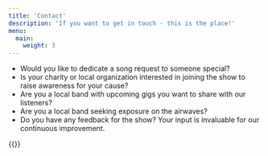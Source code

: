 ```yaml
---
title: 'Contact'
description: 'If you want to get in touch - this is the place!'
menu:
  main:
    weight: 3
---
```

- Would you like to dedicate a song request to someone special?
- Is your charity or local organization interested in joining the show to raise awareness for your cause?
- Are you a local band with upcoming gigs you want to share with our listeners?
- Are you a local band seeking exposure on the airwaves?
- Do you have any feedback for the show? Your input is invaluable for our continuous improvement.

{{<form-contact action="">}}
